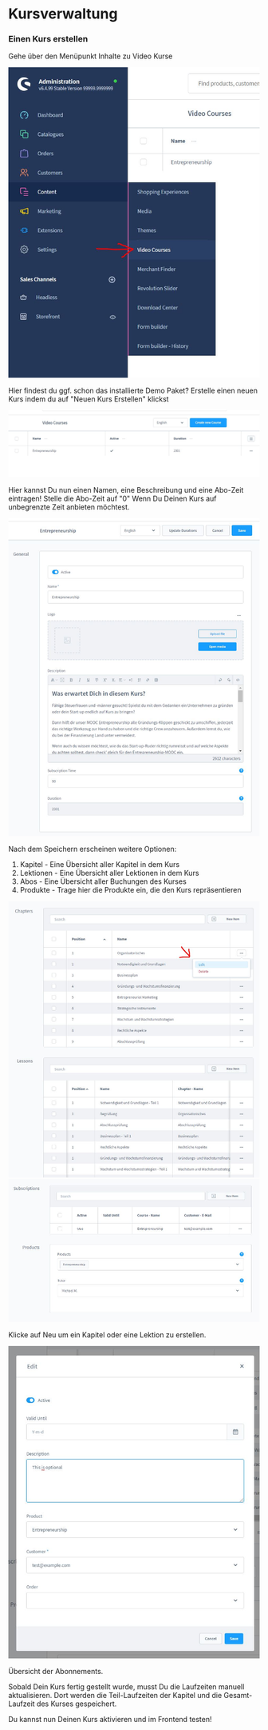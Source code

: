 # Kursverwaltung

### Einen Kurs erstellen

Gehe über den Menüpunkt Inhalte zu Video Kurse

![](img/course-admin-01.jpg)

Hier findest du ggf. schon das installierte Demo Paket? Erstelle einen neuen Kurs
indem du auf "Neuen Kurs Erstellen" klickst

![](img/course-admin-02.jpg)

Hier kannst Du nun einen Namen, eine Beschreibung und eine Abo-Zeit eintragen!
Stelle die Abo-Zeit auf "0" Wenn Du Deinen Kurs auf unbegrenzte Zeit anbieten
möchtest.

![](img/course-admin-03.jpg)


Nach dem Speichern erscheinen weitere Optionen:
1. Kapitel - Eine Übersicht aller Kapitel in dem Kurs
2. Lektionen - Eine Übersicht aller Lektionen in dem Kurs
3. Abos - Eine Übersicht aller Buchungen des Kurses
4. Produkte - Trage hier die Produkte ein, die den Kurs repräsentieren

![](img/course-admin-04.jpg)
![](img/course-admin-05.jpg)

Klicke auf Neu um ein Kapitel oder eine Lektion zu erstellen.

![](img/course-admin-06.jpg)

Übersicht der Abonnements.

Sobald Dein Kurs fertig gestellt wurde, musst Du die Laufzeiten manuell aktualisieren. Dort
werden die Teil-Laufzeiten der Kapitel und die Gesamt-Laufzeit des Kurses gespeichert.

Du kannst nun Deinen Kurs aktivieren und im Frontend testen!